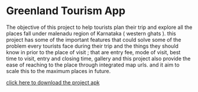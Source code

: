 # Greenland Tourism App

  The objective of this project to help tourists plan their trip and explore all the places fall under malenadu region of Karnataka ( western ghats ). this project has some of the important features that could solve some of the problem every tourists face during their trip and the things they should know in prior to the place of visit ; that are entry fee, mode of visit, best time to visit, entry and closing time, gallery and this project also provide the ease of reaching to the place through integrated map urls. and it aim to scale this to the maximum places in future.
  

<a href="https://drive.google.com/file/d/1njOQd-b0rDdCcrLkP4m_ZueSzMUi7pn3/view?usp=sharing">click here to download the project apk</a>
